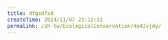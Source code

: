 ```yaml
---
title: dfgsdfsd
createTime: 2024/11/07 23:12:32
permalink: /zh-tw/EcologicalConservation/4o4Jvjdy/
---
```

